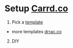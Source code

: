 # Setup [Carrd.co](https://try.carrd.co/yfsyxjl3)
1. Pick a [template](https://carrd.co/dashboard/add)
  + more templates [drrac.co](https://drrac.co/)
2. DIY
